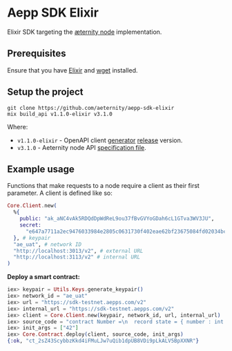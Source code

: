 # Aepp SDK Elixir

Elixir SDK targeting the [æternity node](https://github.com/aeternity/aeternity) implementation.

## Prerequisites
Ensure that you have [Elixir](https://elixir-lang.org/install.html) and [wget](https://www.gnu.org/software/wget/) installed.

## Setup the project

```
git clone https://github.com/aeternity/aepp-sdk-elixir
mix build_api v1.1.0-elixir v3.1.0
```
Where:
 - `v1.1.0-elixir` - OpenAPI client [generator](https://github.com/aeternity/openapi-generator/tree/elixir-adjustment#openapi-generator) [release](https://github.com/aeternity/openapi-generator/releases) version.
 - `v3.1.0` - Aeternity node API [specification file](https://github.com/aeternity/aeternity/blob/v3.1.0/config/swagger.yaml).

## Example usage
Functions that make requests to a node require a client as their first parameter. A client is defined like so:
```elixir
Core.Client.new(
  %{
    public: "ak_aNC4vAk5RDQdDpWdReL9ou37fBvGVYoGDah6cL1GTva3WV3JU",
    secret:
      "e647a7711a2ec9476033984e2805c0631730f402eae62bf23675084fd02034bc4bc297d3b621b99a229c3f9a3c0db1ce98573fc5d7098be2603357ba53340e2f"
  }, # keypair
  "ae_uat", # network ID
  "http://localhost:3013/v2", # external URL
  "http://localhost:3113/v2" # internal URL
)
```

**Deploy a smart contract:**
``` elixir
iex> keypair = Utils.Keys.generate_keypair()
iex> network_id = "ae_uat"
iex> url = "https://sdk-testnet.aepps.com/v2"
iex> internal_url = "https://sdk-testnet.aepps.com/v2"
iex> client = Core.Client.new(keypair, network_id, url, internal_url)
iex> source_code = "contract Number =\n  record state = { number : int }\n  function init(x : int) =\n    { number = x }\n  function add_to_number(x : int) = state.number + x"
iex> init_args = ["42"]
iex> Core.Contract.deploy(client, source_code, init_args)
{:ok, "ct_2sZ43ScybbzKkd4iFMuLJw7uQib1dpUB8VDi9pLkALV5BpXXNR"}
```
